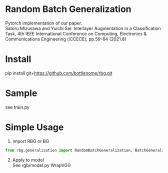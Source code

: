 # Random Batch Generalization
Pytorch implementation of our paper.  
Satoru Mizusawa and Yuichi Sei: Interlayer Augmentation in a Classification Task, 4th IEEE International Conference on Computing, Electronics & Communications Engineering (iCCECE), pp.59-64 (2021.8)

# Install
pip install git+https://github.com/bottlenome/rbg.git

# Sample
see train.py

# Simple Usage
1. import RBG or BG
```python
from rbg.generalization import RandomBatchGeneralization, BatchGeneralization 

```
2. Apply to model  
See rgb/model.py WrapVGG
